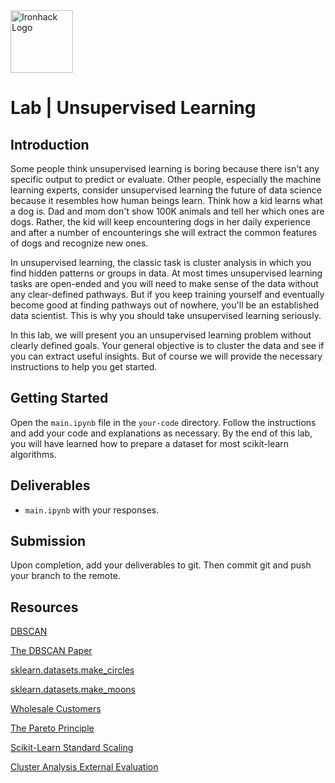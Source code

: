 <img src="https://bit.ly/2VnXWr2" alt="Ironhack Logo" width="100"/>

# Lab | Unsupervised Learning


## Introduction

Some people think unsupervised learning is boring because there isn't any specific output to predict or evaluate. Other people, especially the machine learning experts, consider unsupervised learning the future of data science because it resembles how human beings learn. Think how a kid learns what a dog is. Dad and mom don't show 100K animals and tell her which ones are dogs. Rather, the kid will keep encountering dogs in her daily experience and after a number of encounterings she will extract the common features of dogs and recognize new ones.

In unsupervised learning, the classic task is cluster analysis in which you find hidden patterns or groups in data. At most times unsupervised learning tasks are open-ended and you will need to make sense of the data without any clear-defined pathways. But if you keep training yourself and eventually become good at finding pathways out of nowhere, you'll be an established data scientist. This is why you should take unsupervised learning seriously.

In this lab, we will present you an unsupervised learning problem without clearly defined goals. Your general objective is to cluster the data and see if you can extract useful insights. But of course we will provide the necessary instructions to help you get started.

## Getting Started

Open the `main.ipynb` file in the `your-code` directory. Follow the instructions and add your code and explanations as necessary. By the end of this lab, you will have learned how to prepare a dataset for most scikit-learn algorithms.

## Deliverables

- `main.ipynb` with your responses.

## Submission

Upon completion, add your deliverables to git. Then commit git and push your branch to the remote.

## Resources

[DBSCAN](https://en.wikipedia.org/wiki/DBSCAN)

[The DBSCAN Paper](https://www.aaai.org/Papers/KDD/1996/KDD96-037.pdf)

[sklearn.datasets.make_circles](https://scikit-learn.org/stable/modules/generated/sklearn.datasets.make_circles.html)

[sklearn.datasets.make_moons](https://scikit-learn.org/stable/modules/generated/sklearn.datasets.make_moons.html)

[Wholesale Customers](https://archive.ics.uci.edu/ml/datasets/wholesale+customers)

[The Pareto Principle](https://en.wikipedia.org/wiki/Pareto_principle)

[Scikit-Learn Standard Scaling](https://scikit-learn.org/stable/modules/generated/sklearn.preprocessing.StandardScaler.html#sklearn.preprocessing.StandardScaler)

[Cluster Analysis External Evaluation](https://en.wikipedia.org/wiki/Cluster_analysis#External_evaluation)


